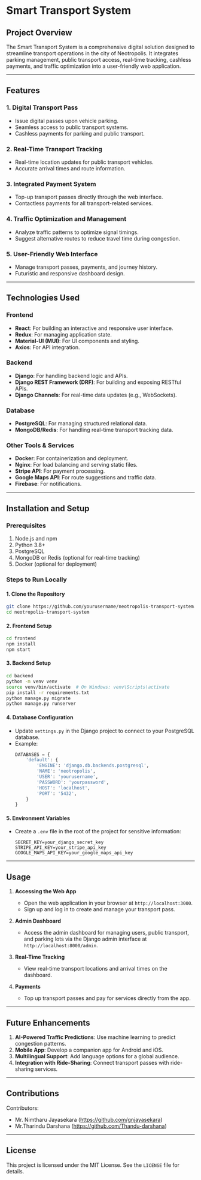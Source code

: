 # Smart Transport System

## Project Overview
The Smart Transport System is a comprehensive digital solution designed to streamline transport operations in the city of Neotropolis. It integrates parking management, public transport access, real-time tracking, cashless payments, and traffic optimization into a user-friendly web application.

---

## Features

### 1. **Digital Transport Pass**
- Issue digital passes upon vehicle parking.
- Seamless access to public transport systems.
- Cashless payments for parking and public transport.

### 2. **Real-Time Transport Tracking**
- Real-time location updates for public transport vehicles.
- Accurate arrival times and route information.

### 3. **Integrated Payment System**
- Top-up transport passes directly through the web interface.
- Contactless payments for all transport-related services.

### 4. **Traffic Optimization and Management**
- Analyze traffic patterns to optimize signal timings.
- Suggest alternative routes to reduce travel time during congestion.

### 5. **User-Friendly Web Interface**
- Manage transport passes, payments, and journey history.
- Futuristic and responsive dashboard design.

---

## Technologies Used

### **Frontend**
- **React**: For building an interactive and responsive user interface.
- **Redux**: For managing application state.
- **Material-UI (MUI)**: For UI components and styling.
- **Axios**: For API integration.

### **Backend**
- **Django**: For handling backend logic and APIs.
- **Django REST Framework (DRF)**: For building and exposing RESTful APIs.
- **Django Channels**: For real-time data updates (e.g., WebSockets).

### **Database**
- **PostgreSQL**: For managing structured relational data.
- **MongoDB/Redis**: For handling real-time transport tracking data.

### **Other Tools & Services**
- **Docker**: For containerization and deployment.
- **Nginx**: For load balancing and serving static files.
- **Stripe API**: For payment processing.
- **Google Maps API**: For route suggestions and traffic data.
- **Firebase**: For notifications.

---

## Installation and Setup

### Prerequisites
1. Node.js and npm
2. Python 3.8+
3. PostgreSQL
4. MongoDB or Redis (optional for real-time tracking)
5. Docker (optional for deployment)

### Steps to Run Locally

#### 1. **Clone the Repository**
```bash
git clone https://github.com/yourusername/neotropolis-transport-system.git
cd neotropolis-transport-system
```

#### 2. **Frontend Setup**
```bash
cd frontend
npm install
npm start
```

#### 3. **Backend Setup**
```bash
cd backend
python -m venv venv
source venv/bin/activate  # On Windows: venv\Scripts\activate
pip install -r requirements.txt
python manage.py migrate
python manage.py runserver
```

#### 4. **Database Configuration**
- Update `settings.py` in the Django project to connect to your PostgreSQL database.
- Example:
  ```python
  DATABASES = {
      'default': {
          'ENGINE': 'django.db.backends.postgresql',
          'NAME': 'neotropolis',
          'USER': 'yourusername',
          'PASSWORD': 'yourpassword',
          'HOST': 'localhost',
          'PORT': '5432',
      }
  }
  ```

#### 5. **Environment Variables**
- Create a `.env` file in the root of the project for sensitive information:
  ```env
  SECRET_KEY=your_django_secret_key
  STRIPE_API_KEY=your_stripe_api_key
  GOOGLE_MAPS_API_KEY=your_google_maps_api_key
  ```

---

## Usage

1. **Accessing the Web App**
   - Open the web application in your browser at `http://localhost:3000`.
   - Sign up and log in to create and manage your transport pass.

2. **Admin Dashboard**
   - Access the admin dashboard for managing users, public transport, and parking lots via the Django admin interface at `http://localhost:8000/admin`.

3. **Real-Time Tracking**
   - View real-time transport locations and arrival times on the dashboard.

4. **Payments**
   - Top up transport passes and pay for services directly from the app.

---

## Future Enhancements

1. **AI-Powered Traffic Predictions**: Use machine learning to predict congestion patterns.
2. **Mobile App**: Develop a companion app for Android and iOS.
3. **Multilingual Support**: Add language options for a global audience.
4. **Integration with Ride-Sharing**: Connect transport passes with ride-sharing services.

---

## Contributions
Contributors:
- Mr. Nimtharu Jayasekara (https://github.com/gnjayasekara)
- Mr.Tharindu Darshana (https://github.com/Thandu-darshana)

---

## License
This project is licensed under the MIT License. See the `LICENSE` file for details.


